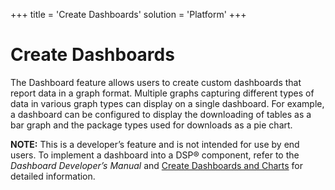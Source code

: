 +++
title = 'Create Dashboards'
solution = 'Platform'
+++

# Create Dashboards

The Dashboard feature allows users to create custom dashboards that
report data in a graph format. Multiple graphs capturing different types
of data in various graph types can display on a single dashboard. For
example, a dashboard can be configured to display the downloading of
tables as a bar graph and the package types used for downloads as a pie
chart.

**NOTE:** This is a developer’s feature and is not intended for use by
end users. To implement a dashboard into a DSP® component, refer to the
*Dashboard Developer’s Manual* and [Create Dashboards and
Charts](../../WebApp_Dev/Dashboards_and_Charts) for detailed
information.
